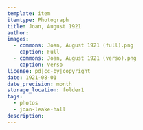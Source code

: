 ```yaml
---
template: item
itemtype: Photograph
title: Joan, August 1921
author: 
images:
  - commons: Joan, August 1921 (full).png
    caption: Full
  - commons: Joan, August 1921 (verso).png
    caption: Verso
license: pd|cc-by|copyright
date: 1921-08-01
date_precision: month
storage_location: folder1
tags:
  - photos
  - joan-leake-hall
description: 
---
```

